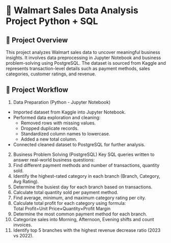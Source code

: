# 🛒 Walmart Sales Data Analysis Project Python + SQL
## 📌 Project Overview
This project analyzes Walmart sales data to uncover meaningful business insights. It involves data preprocessing in Jupyter Notebook and business problem-solving using PostgreSQL.
The dataset is sourced from Kaggle and represents transaction-level details such as payment methods, sales categories, customer ratings, and revenue.

## 📂 Project Workflow
1. Data Preparation (Python - Jupyter Notebook)
  * Imported dataset from Kaggle into Jupyter Notebook.
  * Performed data exploration and cleaning:
    * Removed rows with missing values.
    * Dropped duplicate records.
    * Standardized column names to lowercase.
    * Added a new total column.
  * Connected cleaned dataset to PostgreSQL for further analysis.

2. Business Problem Solving (PostgreSQL)
Key SQL queries written to answer real-world business questions:
 1. Find different payment methods and number of transactions, quantity sold.
 2. Identify the highest-rated category in each branch (Branch, Category, Avg Rating).
 3. Determine the busiest day for each branch based on transactions.
 4. Calculate total quantity sold per payment method.
 5. Find average, minimum, and maximum category rating per city.
 6. Calculate total profit for each category using formula:
     Total Profit=Unit Price×Quantity×Profit Margin
 7. Determine the most common payment method for each branch.
 8. Categorize sales into Morning, Afternoon, Evening shifts and count invoices.
 9. Identify top 5 branches with the highest revenue decrease ratio (2023 vs 2022).
